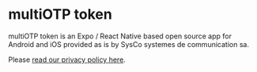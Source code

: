 # multiOTP token

multiOTP token is an Expo / React Native based open source app for Android and iOS provided as is by SysCo systemes de communication sa.

Please [read our privacy policy here](privacy-policy.md).
